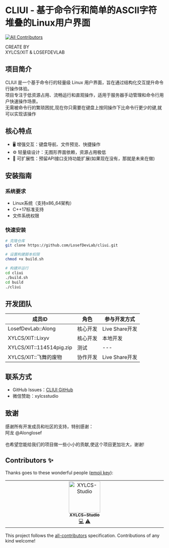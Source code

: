 # CLIUI - 基于命令行和简单的ASCII字符堆叠的Linux用户界面
<!-- ALL-CONTRIBUTORS-BADGE:START - Do not remove or modify this section -->
[![All Contributors](https://img.shields.io/badge/all_contributors-1-orange.svg?style=flat-square)](#contributors-)
<!-- ALL-CONTRIBUTORS-BADGE:END -->
CREATE BY<br>
XYLCS/XIT & LOSEFDEVLAB
## 项目简介
CLIUI 是一个基于命令行的轻量级 Linux 用户界面，旨在通过结构化交互提升命令行操作体验。<br>
项目专注于低资源占用、流畅运行和直观操作，适用于服务器手动管理和命令行用户快速操作场景。<br>
无需被命令行的繁琐困扰,现在你只需要在键盘上按同操作下比命令行更少的键,就可以实现该操作

## 核心特点
- 🖥️ 增强交互：键盘导航、文件预览、快捷操作
- ⚙️ 轻量级设计：无图形界面依赖，资源占用极低
- 🔧 可扩展性：预留API接口支持功能扩展(如果现在没有，那就是未来在做)

## 安装指南

### 系统要求
- Linux系统（支持x86_64架构）
- C++17标准支持
- 文件系统权限

### 快速安装
```bash
# 克隆仓库
git clone https://github.com/LosefDevLab/cliui.git

# 设置构建脚本权限
chmod +x build.sh

# 构建并运行
cd cliui
./build.sh
cd build
./cliui
```

## 开发团队
| 成员ID        | 角色                | 参与开发方式          |
|---------------|---------------------|-------------------|
| LosefDevLab::Along   | 核心开发            | Live Share开发    |
| XYLCS/XIT::Lixyv     | 核心开发            | 本地开发      |
| XYLCS/XIT::114514pig.zip | 测试                | ---    |
| XYLCS/XIT::飞舞的废物    | 协作开发            | Live Share开发    |


## 联系方式
- GitHub Issues：[CLIUI GitHub](https://github.com/LosefDevLab/cliui/issues)
- 微信赞助：xylcsstudio

## 致谢
感谢所有开发成员和社区的支持，特别感谢：<br>
阿龙 @Alonglosef<br>
<br>也希望您能给我们的项目做一些小小的贡献,使这个项目更加壮大，谢谢!

## Contributors ✨

Thanks goes to these wonderful people ([emoji key](https://allcontributors.org/docs/en/emoji-key)):

<!-- ALL-CONTRIBUTORS-LIST:START - Do not remove or modify this section -->
<!-- prettier-ignore-start -->
<!-- markdownlint-disable -->
<table>
  <tbody>
    <tr>
      <td align="center" valign="top" width="14.28%"><a href="http://www.xylcsstudio.com"><img src="https://avatars.githubusercontent.com/u/158823035?v=4?s=100" width="100px;" alt="XYLCS-Studio"/><br /><sub><b>XYLCS-Studio</b></sub></a><br /><a href="https://github.com/LosefDevLab/cliui/commits?author=XYLCS-Studio" title="Code">💻</a> <a href="https://github.com/LosefDevLab/cliui/commits?author=XYLCS-Studio" title="Tests">⚠️</a></td>
    </tr>
  </tbody>
</table>

<!-- markdownlint-restore -->
<!-- prettier-ignore-end -->

<!-- ALL-CONTRIBUTORS-LIST:END -->

This project follows the [all-contributors](https://github.com/all-contributors/all-contributors) specification. Contributions of any kind welcome!